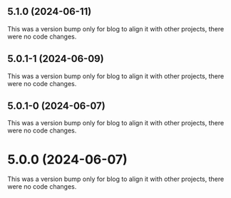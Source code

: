 ## 5.1.0 (2024-06-11)

This was a version bump only for blog to align it with other projects, there were no code changes.

## 5.0.1-1 (2024-06-09)

This was a version bump only for blog to align it with other projects, there were no code changes.

## 5.0.1-0 (2024-06-07)

This was a version bump only for blog to align it with other projects, there were no code changes.

# 5.0.0 (2024-06-07)

This was a version bump only for blog to align it with other projects, there were no code changes.